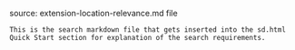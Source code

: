 source: extension-location-relevance.md file

    This is the search markdown file that gets inserted into the sd.html Quick Start section for explanation of the search requirements.
